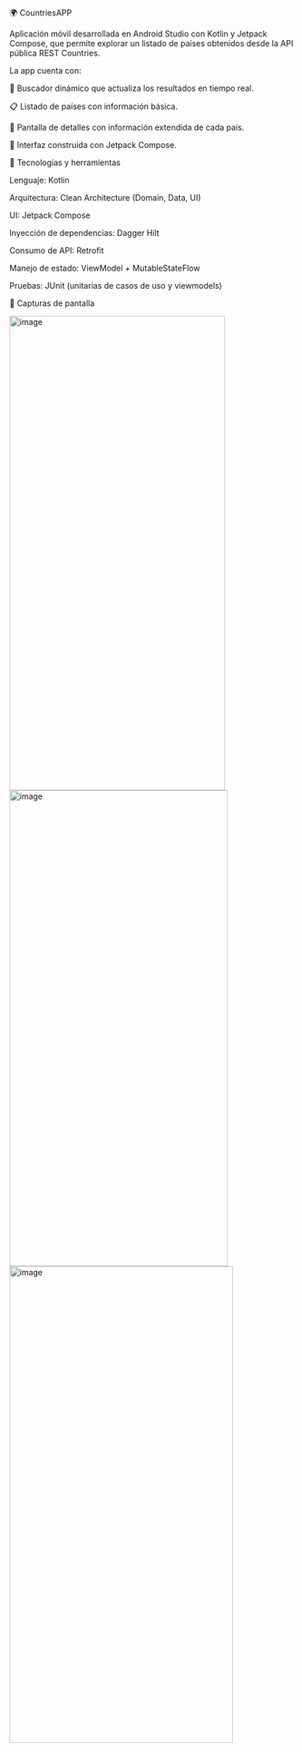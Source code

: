 🌍 CountriesAPP

Aplicación móvil desarrollada en Android Studio con Kotlin y Jetpack Compose, que permite explorar un listado de países obtenidos desde la API pública REST Countries.

La app cuenta con:

🔎 Buscador dinámico que actualiza los resultados en tiempo real.

📋 Listado de países con información básica.

📖 Pantalla de detalles con información extendida de cada país.

🎨 Interfaz construida con Jetpack Compose.

🚀 Tecnologías y herramientas

Lenguaje: Kotlin

Arquitectura: Clean Architecture (Domain, Data, UI)

UI: Jetpack Compose

Inyección de dependencias: Dagger Hilt

Consumo de API: Retrofit

Manejo de estado: ViewModel + MutableStateFlow

Pruebas: JUnit (unitarias de casos de uso y viewmodels)


📸 Capturas de pantalla

<img width="380" height="836" alt="image" src="https://github.com/user-attachments/assets/e90bf98f-cef0-4ac8-83f7-7af4bef22f49" />

<img width="385" height="839" alt="image" src="https://github.com/user-attachments/assets/6cd1b873-d3c7-43b0-8cc2-f9c981cdb6a0" />

<img width="394" height="840" alt="image" src="https://github.com/user-attachments/assets/02f25100-41b5-45de-9f25-4914435f0d4c" />


